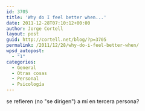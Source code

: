 ```yaml
---
id: 3705
title: 'Why do I feel better when...'
date: 2011-12-28T07:10:12+00:00
author: Jorge Cortell
layout: post
guid: http://cortell.net/blog/?p=3705
permalink: /2011/12/28/why-do-i-feel-better-when/
wpsd_autopost:
  - "1"
categories:
  - General
  - Otras cosas
  - Personal
  - Psicología
---
```

se refieren (no "se dirigen") a mí en tercera persona?